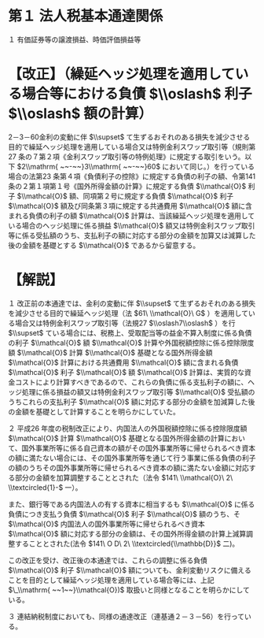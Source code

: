 # 第１ 法人税基本通達関係

１ 有価証券等の譲渡損益、時価評価損益等

# 【改正】（繰延ヘッジ処理を適用している場合等における負債 $\\oslash$ 利子 $\\oslash$ 額の計算）

2－3－60金利の変動に伴 $\\supset$ て生ずるおそれのある損失を減少させる目的で繰延ヘッジ処理を適用している場合又は特例金利スワップ取引等（規則第27 条の７第２項《金利スワップ取引等の特例処理》に規定する取引をいう。以下 $2\\mathrm{ ~~-~~}3\\mathrm{ ~~-~~}60$ において同じ。）を行っている場合の法第23 条第４項《負債利子の控除》に規定する負債の利子の額、令第141 条の２第１項第１号《国外所得金額の計算》に規定する負債 $\\mathcal{O}$ 利子 $\\mathcal{O}$ 額、同項第２号に規定する負債 $\\mathcal{O}$ 利子 $\\mathcal{O}$ 額及び同条第３項に規定する共通費用 $\\mathcal{O}$ 額に含まれる負債の利子の額 $\\mathcal{O}$ 計算は、当該繰延ヘッジ処理を適用している場合のヘッジ処理に係る損益 $\\mathcal{O}$ 額又は特例金利スワップ取引等に係る受払額のうち、支払利子の額に対応する部分の金額を加算又は減算した後の金額を基礎とする $\\mathcal{O}$ であるから留意する。

# 【解説】

１ 改正前の本通達では、金利の変動に伴 $\\supset$ て生ずるおそれのある損失を減少させる目的で繰延ヘッジ処理（法 $61\ \\mathcal{O}\ G$ ）を適用している場合又は特例金利スワップ取引等（法規27 $\\oslash7\\oslash$ ）を行 $\\supset$ ている場合には、税務上、受取配当等の益金不算入制度に係る負債の利子 $\\mathcal{O}$ 額 $\\mathcal{O}$ 計算や外国税額控除に係る控除限度額 $\\mathcal{O}$ 計算 $\\mathcal{O}$ 基礎となる国外所得金額 $\\mathcal{O}$ 計算における共通費用 $\\mathcal{O}$ 額に含まれる負債 $\\mathcal{O}$ 利子 $\\mathcal{O}$ 額 $\\mathcal{O}$ 計算は、実質的な資金コストにより計算すべきであるので、これらの負債に係る支払利子の額に、ヘッジ処理に係る損益の額又は特例金利スワップ取引等 $\\mathcal{O}$ 受払額のうちこれらの支払利子 $\\mathcal{O}$ 額に対応する部分の金額を加減算した後の金額を基礎として計算することを明らかにしていた。

２ 平成26 年度の税制改正により、内国法人の外国税額控除に係る控除限度額 $\\mathcal{O}$ 計算 $\\mathcal{O}$ 基礎となる国外所得金額の計算において、国外事業所等に係る自己資本の額がその国外事業所等に帰せられるべき資本の額に満たない場合には、その国外事業所等を通じて行う事業に係る負債の利子の額のうちその国外事業所等に帰せられるべき資本の額に満たない金額に対応する部分の金額を加算調整することとされた（法令 $141\ \\mathcal{O}\ 2\ \\textcircled{1}-$ 一）。

また、銀行等である内国法人の有する資本に相当するも $\\mathcal{O}$ に係る負債につき支払う負債 $\\mathcal{O}$ 利子 $\\mathcal{O}$ 額のうち、そ $\\mathcal{O}$ 内国法人の国外事業所等に帰せられるべき資本 $\\mathcal{O}$ 額に対応する部分の金額は、その国外所得金額の計算上減算調整することとされた(法令 $141\ O D\ 2\ \\textcircled{\\mathbb{D}}$ 二)。

この改正を受け、改正後の本通達では、これらの調整に係る負債 $\\mathcal{O}$ 利子 $\\mathcal{O}$ 額についても、金利変動リスクに備えることを目的として繰延ヘッジ処理を適用している場合等には、上記 $\_\\mathrm{ ~~1~~}\\mathcal{O})$ 取扱いと同様となることを明らかにしている。

３ 連結納税制度においても、同様の通達改正（連基通２－３－56）を行っている。